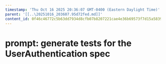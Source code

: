```yaml
---
timestamp: 'Thu Oct 16 2025 20:36:07 GMT-0400 (Eastern Daylight Time)'
parent: '[[..\20251016_203607.95d72fed.md]]'
content_id: 0f46c46772c5b63dd7934d8cfb07b8207221cae4e36b69573f7d15a58395aa41
---
```


# prompt: generate tests for the UserAuthentication spec
